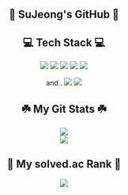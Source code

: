 <h2 align=center>🌊 SuJeong's GitHub 🌊</h2>
<!--
<p align="center">
  <img src="https://hits.seeyoufarm.com/api/count/incr/badge.svg?url=https%3A%2F%2Fgithub.com%2Fsio2whocodes&count_bg=%237797B2&title_bg=%236FC3D9&icon=&icon_color=%23E7E7E7&title=hits&edge_flat=false"></a>
</p>
--!>


<h2 align=center> 💻 Tech Stack 💻 </h2>
<p align=center>
  <img src="https://img.shields.io/badge/c++-7E4798?style=flat-square&logo=C%2B%2B&logoColor=white">
  <img src="https://img.shields.io/badge/java-782A90?style=flat-square&logo=java&logoColor=white">
  <img src="https://img.shields.io/badge/swift-9558B2?style=flat-square&logo=swift&logoColor=white">
  <img src="https://img.shields.io/badge/Python-662D91?style=flat-square&logo=python&logoColor=white">
  <img src="https://img.shields.io/badge/MySql-4A154B?style=flat-square&logo=MySql&logoColor=white">
</p>

<p align=center>
  and..
  <img src="https://img.shields.io/badge/illustrator-B7178C?style=flat-square&logo=adobe-illustrator&logoColor=white">
  <img src="https://img.shields.io/badge/photoshop-DD0B78?style=flat-square&logo=adobe-photoshop&logoColor=white">
</p>

<h2 align=center> ☘️ My Git Stats ☘️ </h2>
<p align=center>
  <img src="https://github-readme-stats.vercel.app/api?username=sio2whocodes&count_private=true&theme=calm" /></br>
  <img src="https://github-readme-stats.vercel.app/api/top-langs/?username=sio2whocodes&layout=compact&theme=calm" /></br>
</p>

<h2 align=center> 🎉 My solved.ac Rank 🎉 </h2>
<p align=center>
  <img src="http://mazassumnida.wtf/api/generate_badge?boj=fltcy2039" />
</p>
   
<!--
**sio2whocodes/sio2whocodes** is a ✨ _special_ ✨ repository because its `README.md` (this file) appears on your GitHub profile.

Here are some ideas to get you started:

- 🔭 I’m currently working on ...
- 🌱 I’m currently learning ...
- 👯 I’m looking to collaborate on ...
- 🤔 I’m looking for help with ...
- 💬 Ask me about ...
- 📫 How to reach me: ...
- 😄 Pronouns: ...
- ⚡ Fun fact: ...
-->
